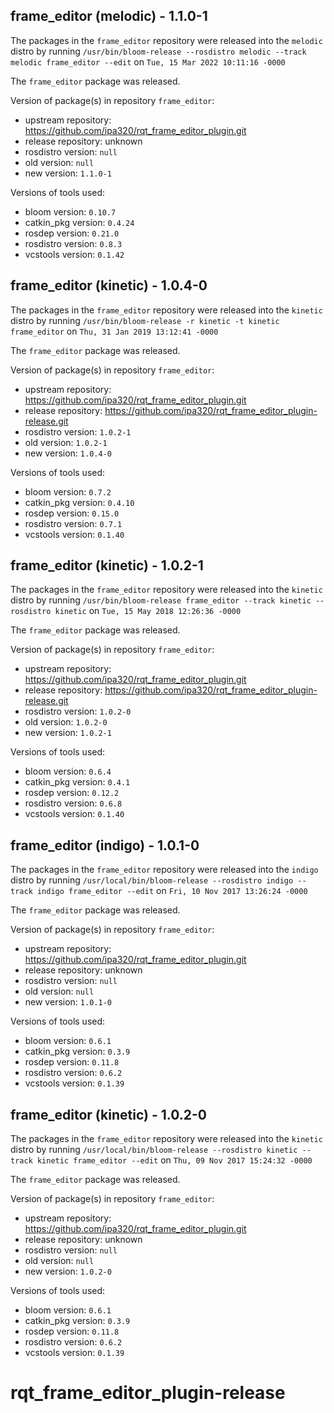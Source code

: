 ## frame_editor (melodic) - 1.1.0-1

The packages in the `frame_editor` repository were released into the `melodic` distro by running `/usr/bin/bloom-release --rosdistro melodic --track melodic frame_editor --edit` on `Tue, 15 Mar 2022 10:11:16 -0000`

The `frame_editor` package was released.

Version of package(s) in repository `frame_editor`:

- upstream repository: https://github.com/ipa320/rqt_frame_editor_plugin.git
- release repository: unknown
- rosdistro version: `null`
- old version: `null`
- new version: `1.1.0-1`

Versions of tools used:

- bloom version: `0.10.7`
- catkin_pkg version: `0.4.24`
- rosdep version: `0.21.0`
- rosdistro version: `0.8.3`
- vcstools version: `0.1.42`


## frame_editor (kinetic) - 1.0.4-0

The packages in the `frame_editor` repository were released into the `kinetic` distro by running `/usr/bin/bloom-release -r kinetic -t kinetic frame_editor` on `Thu, 31 Jan 2019 13:12:41 -0000`

The `frame_editor` package was released.

Version of package(s) in repository `frame_editor`:

- upstream repository: https://github.com/ipa320/rqt_frame_editor_plugin.git
- release repository: https://github.com/ipa320/rqt_frame_editor_plugin-release.git
- rosdistro version: `1.0.2-1`
- old version: `1.0.2-1`
- new version: `1.0.4-0`

Versions of tools used:

- bloom version: `0.7.2`
- catkin_pkg version: `0.4.10`
- rosdep version: `0.15.0`
- rosdistro version: `0.7.1`
- vcstools version: `0.1.40`


## frame_editor (kinetic) - 1.0.2-1

The packages in the `frame_editor` repository were released into the `kinetic` distro by running `/usr/bin/bloom-release frame_editor --track kinetic --rosdistro kinetic` on `Tue, 15 May 2018 12:26:36 -0000`

The `frame_editor` package was released.

Version of package(s) in repository `frame_editor`:

- upstream repository: https://github.com/ipa320/rqt_frame_editor_plugin.git
- release repository: https://github.com/ipa320/rqt_frame_editor_plugin-release.git
- rosdistro version: `1.0.2-0`
- old version: `1.0.2-0`
- new version: `1.0.2-1`

Versions of tools used:

- bloom version: `0.6.4`
- catkin_pkg version: `0.4.1`
- rosdep version: `0.12.2`
- rosdistro version: `0.6.8`
- vcstools version: `0.1.40`


## frame_editor (indigo) - 1.0.1-0

The packages in the `frame_editor` repository were released into the `indigo` distro by running `/usr/local/bin/bloom-release --rosdistro indigo --track indigo frame_editor --edit` on `Fri, 10 Nov 2017 13:26:24 -0000`

The `frame_editor` package was released.

Version of package(s) in repository `frame_editor`:

- upstream repository: https://github.com/ipa320/rqt_frame_editor_plugin.git
- release repository: unknown
- rosdistro version: `null`
- old version: `null`
- new version: `1.0.1-0`

Versions of tools used:

- bloom version: `0.6.1`
- catkin_pkg version: `0.3.9`
- rosdep version: `0.11.8`
- rosdistro version: `0.6.2`
- vcstools version: `0.1.39`


## frame_editor (kinetic) - 1.0.2-0

The packages in the `frame_editor` repository were released into the `kinetic` distro by running `/usr/local/bin/bloom-release --rosdistro kinetic --track kinetic frame_editor --edit` on `Thu, 09 Nov 2017 15:24:32 -0000`

The `frame_editor` package was released.

Version of package(s) in repository `frame_editor`:

- upstream repository: https://github.com/ipa320/rqt_frame_editor_plugin.git
- release repository: unknown
- rosdistro version: `null`
- old version: `null`
- new version: `1.0.2-0`

Versions of tools used:

- bloom version: `0.6.1`
- catkin_pkg version: `0.3.9`
- rosdep version: `0.11.8`
- rosdistro version: `0.6.2`
- vcstools version: `0.1.39`


# rqt_frame_editor_plugin-release